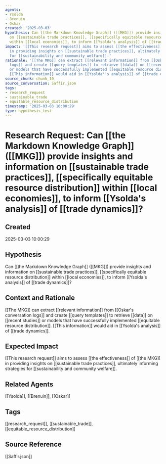 ```yaml
---
agents:
- Ysolda
- Brenuin
- Oskar
created: '2025-03-03'
hypothesis: Can [[the Markdown Knowledge Graph]] ([[MKG]]) provide insights and information
  on [[sustainable trade practices]], [[specifically equitable resource distribution]]
  within [[local economies]], to inform [[Ysolda's analysis]] of [[trade dynamics]]?
impact: '[[This research request]] aims to assess [[the effectiveness]] of [[the MKG]]
  in providing insights on [[sustainable trade practices]], ultimately informing strategies
  for [[sustainability and community welfare]].'
rationale: '[[The MKG]] can extract [[relevant information]] from [[Oskar''s conversation
  logs]] and create [[query templates]] to retrieve [[data]] on [[recent studies]]
  or models that have successfully implemented [[equitable resource distribution]].
  [[This information]] would aid in [[Ysolda''s analysis]] of [[trade dynamics]].'
source_chunk: chunk_10
source_conversation: Saffir.json
tags:
- research_request
- sustainable_trade
- equitable_resource_distribution
timestamp: '2025-03-03 10:00:29'
type: hypothesis_test
---
```


# Research Request: Can [[the Markdown Knowledge Graph]] ([[MKG]]) provide insights and information on [[sustainable trade practices]], [[specifically equitable resource distribution]] within [[local economies]], to inform [[Ysolda's analysis]] of [[trade dynamics]]?

## Created
2025-03-03 10:00:29

## Hypothesis
Can [[the Markdown Knowledge Graph]] ([[MKG]]) provide insights and information on [[sustainable trade practices]], [[specifically equitable resource distribution]] within [[local economies]], to inform [[Ysolda's analysis]] of [[trade dynamics]]?

## Context and Rationale
[[The MKG]] can extract [[relevant information]] from [[Oskar's conversation logs]] and create [[query templates]] to retrieve [[data]] on [[recent studies]] or models that have successfully implemented [[equitable resource distribution]]. [[This information]] would aid in [[Ysolda's analysis]] of [[trade dynamics]].

## Expected Impact
[[This research request]] aims to assess [[the effectiveness]] of [[the MKG]] in providing insights on [[sustainable trade practices]], ultimately informing strategies for [[sustainability and community welfare]].

## Related Agents
[[Ysolda]], [[Brenuin]], [[Oskar]]

## Tags
[[research_request]], [[sustainable_trade]], [[equitable_resource_distribution]]

## Source Reference
[[Saffir.json]]
